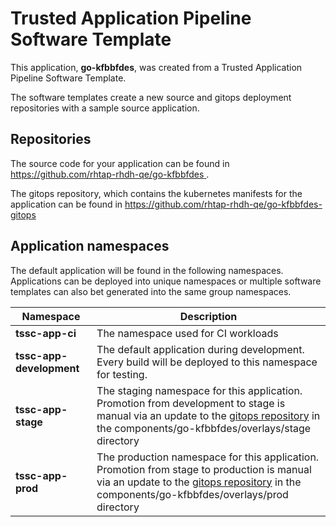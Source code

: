 # Trusted Application Pipeline Software Template

This application, **go-kfbbfdes**, was created from a Trusted Application Pipeline Software Template.

The software templates create a new source and gitops deployment repositories with a sample source application. 

## Repositories

The source code for your application can be found in [https://github.com/rhtap-rhdh-qe/go-kfbbfdes ](https://github.com/rhtap-rhdh-qe/go-kfbbfdes ).
 
The gitops repository, which contains the kubernetes manifests for the application can be found in 
[https://github.com/rhtap-rhdh-qe/go-kfbbfdes-gitops ](https://github.com/rhtap-rhdh-qe/go-kfbbfdes-gitops ) 

## Application namespaces 

The default application will be found in the following namespaces. Applications can be deployed into unique namespaces or multiple software templates can also bet generated into the same group namespaces.  

|  Namespace   |  Description   |  
| -------- | -------- |
| **tssc-app-ci** | The namespace used for CI workloads |
| **tssc-app-development** | The default application during development. Every build will be deployed to this namespace for testing. |
| **tssc-app-stage** | The staging namespace for this application. Promotion from development to stage is manual via an update to the [gitops repository](https://github.com/rhtap-rhdh-qe/go-kfbbfdes-gitops ) in the components/go-kfbbfdes/overlays/stage directory |
| **tssc-app-prod** | The production namespace for this application. Promotion from stage to production is manual via an update to the [gitops repository](https://github.com/rhtap-rhdh-qe/go-kfbbfdes-gitops ) in the components/go-kfbbfdes/overlays/prod directory |